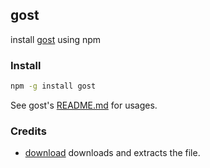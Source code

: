 gost
------
install [gost](https://github.com/ginuerzh/gost) using npm

### Install

```bash
npm -g install gost
```

See gost's 
[README.md](https://github.com/ginuerzh/gost/blob/master/README_en.md) 
for usages.

### Credits

* [download](https://github.com/kevva/download) downloads and extracts 
the file.
